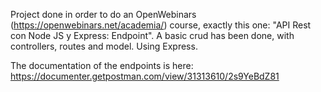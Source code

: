 Project done in order to do an OpenWebinars (https://openwebinars.net/academia/) course, exactly this one: "API Rest con Node JS y Express: Endpoint". A basic crud has been done, with controllers, routes and model. Using Express.

The documentation of the endpoints is here: https://documenter.getpostman.com/view/31313610/2s9YeBdZ81